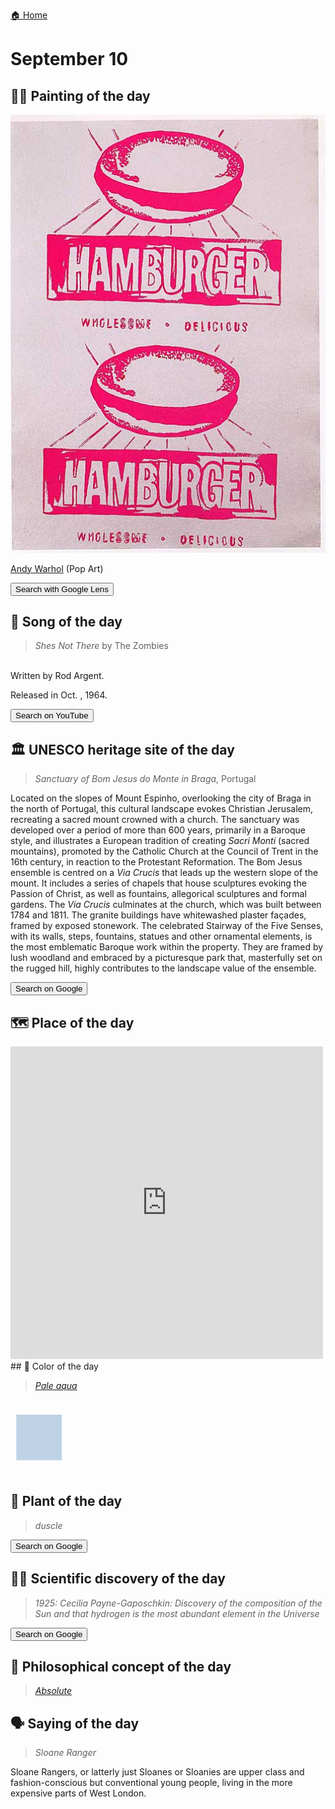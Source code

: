 
[🏠 Home](../../index.md)

# September 10

## 🧑‍🎨 Painting of the day

<img width="600" src="../img/Andy_Warhol_7.jpg">

[Andy Warhol](https://en.wikipedia.org/wiki/Andy_Warhol) (Pop Art)

<button class="btn btn-success"
onclick=" window.open('https://lens.google.com/uploadbyurl?url=https://iretes.github.io/one-a-day/data/img/Andy_Warhol_7.jpg','_blank')">
Search with Google Lens
</button>

## 🎼 Song of the day

> *Shes Not There*
by The Zombies

<br />Written by Rod Argent.

Released in Oct. , 1964.

<button class="btn btn-success"
onclick=" window.open('http://www.youtube.com/search?q=Shes Not There by The Zombies','_blank')">
Search on YouTube
</button>

## 🏛️ UNESCO heritage site of the day

> *Sanctuary of Bom Jesus do Monte in Braga*, Portugal

<p>Located on the slopes of Mount Espinho, overlooking the city of Braga in the north of Portugal, this cultural landscape evokes Christian Jerusalem, recreating a sacred mount crowned with a church. The sanctuary was developed over a period of more than 600 years, primarily in a Baroque style, and illustrates a European tradition of creating <em>Sacri Monti</em> (sacred mountains), promoted by the Catholic Church at the Council of Trent in the 16th century, in reaction to the Protestant Reformation. The Bom Jesus ensemble is centred on a <em>Via Crucis</em> that leads up the western slope of the mount. It includes a series of chapels that house sculptures evoking the Passion of Christ, as well as fountains, allegorical sculptures and formal gardens. The <em>Via Crucis</em> culminates at the church, which was built between 1784 and 1811. The granite buildings have whitewashed plaster façades, framed by exposed stonework. The celebrated Stairway of the Five Senses, with its walls, steps, fountains, statues and other ornamental elements, is the most emblematic Baroque work within the property. They are framed by lush woodland and embraced by a picturesque park that, masterfully set on the rugged hill, highly contributes to the landscape value of the ensemble.</p>

<button class="btn btn-success"
onclick=" window.open('http://www.google.com/search?q=Sanctuary of Bom Jesus do Monte in Braga','_blank')">
Search on Google
</button>

## 🗺️ Place of the day

<iframe
src="https://www.mapcrunch.com"
name="mapcrunch"
width="500"
height="500"
allowTransparency="true"
scrolling="no"
frameborder="0"
>
</iframe>
## 🎨 Color of the day

> *[Pale aqua](https://en.wikipedia.org/wiki/Aqua_(color)#Pale_aqua)*

<div style="color:#BED3E5; font-size: 100px;">&#9632;</div>

## 🌿 Plant of the day

> *duscle*

<button class="btn btn-success"
onclick=" window.open('http://www.google.com/search?q=duscle','_blank')">
Search on Google
</button>

## 🧑‍🔬 Scientific discovery of the day

> *1925: Cecilia Payne-Gaposchkin: Discovery of the composition of the Sun and that hydrogen is the most abundant element in the Universe*

<button class="btn btn-success"
onclick=" window.open('http://www.google.com/search?q=1925: Cecilia Payne-Gaposchkin: Discovery of the composition of the Sun and that hydrogen is the most abundant element in the Universe','_blank')"> 
Search on Google
</button>

## 💭 Philosophical concept of the day

> *[Absolute](https://en.wikipedia.org/wiki/Absolute_(philosophy))*

## 🗣️ Saying of the day

> *Sloane Ranger*

Sloane Rangers, or latterly just Sloanes or Sloanies are upper class and fashion-conscious but conventional young people, living in the more expensive parts of West London.
